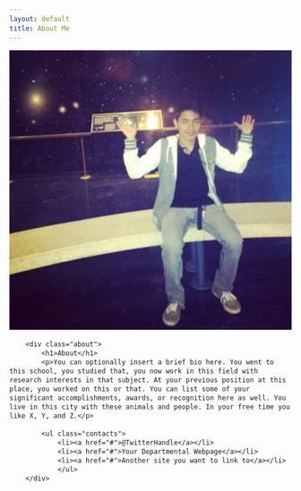 ```yaml
---
layout: default
title: About Me
---
```



![Me](https://github.com/TonyAlarcon/TonyAlarcon.github.io/raw/master/assets/img/Me.jpeg)


		<div class="about">
			<h1>About</h1>
			<p>You can optionally insert a brief bio here. You went to this school, you studied that, you now work in this field with research interests in that subject. At your previous position at this place, you worked on this or that. You can list some of your significant accomplishments, awards, or recognition here as well. You live in this city with these animals and people. In your free time you like X, Y, and Z.</p>

			<ul class="contacts">
				<li><a href="#">@TwitterHandle</a></li>
				<li><a href="#">Your Departmental Webpage</a></li>
				<li><a href="#">Another site you want to link to</a></li>
				</ul>
		</div>
